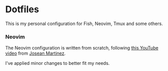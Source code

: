# Dotfiles

This is my personal configuration for Fish, Neovim, Tmux and some others.

### Neovim

The Neovim configuration is written from scratch, following [this YouTube video](https://www.youtube.com/watch?v=6pAG3BHurdM) from [Josean Martinez](https://www.youtube.com/@joseanmartinez).

I've applied minor changes to better fit my needs.

